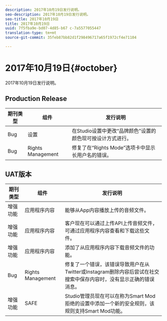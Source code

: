 ```yaml
---
description: 2017年10月19日发行说明。
seo-description: 2017年10月19日发行说明。
seo-title: 2017年10月19日
title: 2017年10月19日
uuid: 7f5fba9e-bd07-4d85-b67 c-7a5577055447
translation-type: tm+mt
source-git-commit: 35feb87bb82d1f298496717a65f1972cf4e71104

---
```



# 2017年10月19日{#october}

2017年10月19日发行说明。

## Production Release

| **期刊类型** | **组件** | **发行说明** |
|---|---|---|
| Bug | 设置 | 在Studio设置中更改“品牌颜色”设置的颜色现可按设计方式进行。 |
| Bug | Rights Management | 修复了在“Rights Mode”选项卡中显示长用户名的错误。 |

## UAT版本

| **期刊类型** | **组件** | **发行说明** |
|---|---|---|
| 增强功能 | 应用程序内容 | 能够从App内容播放上传的音频文件。 |
| 增强功能 | 应用程序内容 | 客户现在可以通过上传API上传音频文件，可通过应用程序内容查看和下载这些文件。 |
| 增强功能 | 应用程序内容 | 添加了从应用程序内容下载音频文件的功能。 |
| Bug | Rights Management | 修复了一个错误，该错误导致用户在从Twitter或Instagram删除内容后尝试在社交搜索中保存内容时，没有显示正确的错误消息。 |
| 增强功能 | SAFE | Studio管理员现在可以在称为Smart Mod拒绝的设置中添加一个新的安全规则，该规则支持Smart Mod功能。 |

